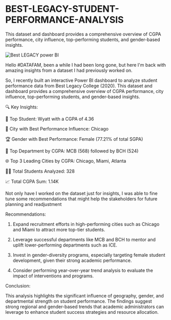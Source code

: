 # BEST-LEGACY-STUDENT-PERFORMANCE-ANALYSIS
This dataset and dashboard provides a comprehensive overview of CGPA performance, city influence, top-performing students, and gender-based insights.

![Best LEGACY power BI](https://github.com/user-attachments/assets/1d6a0098-769d-4348-8fb4-cf1cd9d968bd)


Hello #DATAFAM, been a while I had been long gone, but here I'm back with amazing insights from a dataset I had previously worked on.

So, I recently built an interactive Power BI dashboard to analyze student performance data from Best Legacy College (2020). This dataset and dashboard provides a comprehensive overview of CGPA performance, city influence, top-performing students, and gender-based insights.



🔍 Key Insights:



🎯 Top Student: Wyatt with a CGPA of 4.36

📍 City with Best Performance Influence: Chicago

🏆 Gender with Best Performance: Female (77.21% of total SGPA)

🏫 Top Department by CGPA: MCB (568) followed by BCH (524)

🌐 Top 3 Leading Cities by CGPA: Chicago, Miami, Atlanta

👩‍🎓 Total Students Analyzed: 328

📈 Total CGPA Sum: 1.14K



Not only have I worked on the dataset just for insights, I was able to fine tune some recommendations that might help the stakeholders for future planning and readjustment


Recommendations:

1. Expand recruitment efforts in high-performing cities such as Chicago and Miami to attract more top-tier students.

2. Leverage successful departments like MCB and BCH to mentor and uplift lower-performing departments such as ICE.

3. Invest in gender-diversity programs, especially targeting female student development, given their strong academic performance.

4. Consider performing year-over-year trend analysis to evaluate the impact of interventions and programs.


Conclusion:

This analysis highlights the significant influence of geography, gender, and departmental strength on student performance. The findings suggest strong regional and gender-based trends that academic administrators can leverage to enhance student success strategies and resource allocation.


